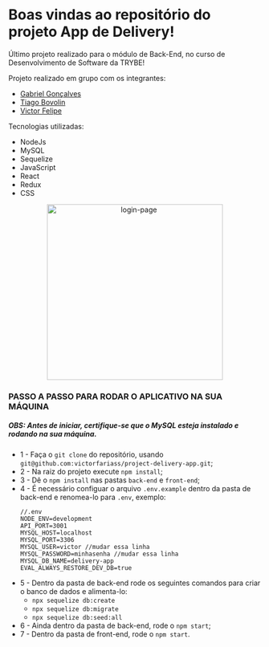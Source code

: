 # Boas vindas ao repositório do projeto App de Delivery!

Último projeto realizado para o módulo de Back-End, no curso de Desenvolvimento de Software da TRYBE!

Projeto realizado em grupo com os integrantes:

- [Gabriel Gonçalves](https://github.com/Gabriel-Goncalves)
- [Tiago Bovolin](https://github.com/tiagaoalb)
- [Victor Felipe](https://github.com/VictorFelipeOliveiraRosa)

Tecnologias utilizadas:

 - NodeJs
 - MySQL
 - Sequelize
 - JavaScript
 - React
 - Redux
 - CSS

 <p align="center">
  <img src="./prints/login" width="350" title="login-page">
</p>

### PASSO A PASSO PARA RODAR O APLICATIVO NA SUA MÁQUINA
##### OBS: Antes de iniciar, certifique-se que o MySQL esteja instalado e rodando na sua máquina.

 - 1 - Faça o `git clone` do repositório, usando `git@github.com:victorfariass/project-delivery-app.git`;
 - 2 - Na raiz do projeto execute `npm install`;
 - 3 - Dê o `npm install` nas pastas `back-end` e `front-end`;
 - 4 - É necessário configuar o arquivo `.env.example` dentro da pasta de back-end e renomea-lo para `.env`, exemplo:
    ```
    //.env
    NODE_ENV=development
    API_PORT=3001
    MYSQL_HOST=localhost
    MYSQL_PORT=3306
    MYSQL_USER=victor //mudar essa linha
    MYSQL_PASSWORD=minhasenha //mudar essa linha
    MYSQL_DB_NAME=delivery-app
    EVAL_ALWAYS_RESTORE_DEV_DB=true
    ```
 - 5 - Dentro da pasta de back-end rode os seguintes comandos para criar o banco de dados e alimenta-lo:
   - `npx sequelize db:create`
   - `npx sequelize db:migrate`
   - `npx sequelize db:seed:all`
 - 6 - Ainda dentro da pasta de back-end, rode o `npm start`;
 - 7 - Dentro da pasta de front-end, rode o `npm start`.

